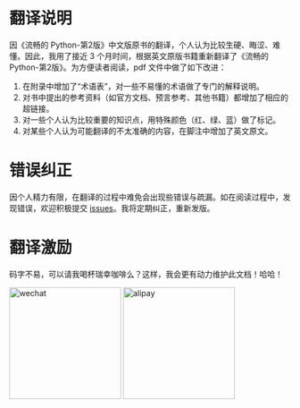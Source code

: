 # 翻译说明

因《流畅的 Python-第2版》中文版原书的翻译，个人认为比较生硬、晦涩、难懂。因此，我用了接近 3 个月时间，根据英文原版书籍重新翻译了《流畅的 Python-第2版》。为方便读者阅读，pdf 文件中做了如下改进：
1. 在附录中增加了“术语表”，对一些不易懂的术语做了专门的解释说明。
2. 对书中提出的参考资料（如官方文档、预言参考、其他书籍）都增加了相应的超链接。
3. 对一些个人认为比较重要的知识点，用特殊颜色（红、绿、蓝）做了标记。
4. 对某些个人认为可能翻译的不太准确的内容，在脚注中增加了英文原文。

# 错误纠正

因个人精力有限，在翻译的过程中难免会出现些错误与疏漏。如在阅读过程中，发现错误，欢迎积极提交 [issues](https://github.com/chenyz1984/FluentPython2ndCN/issues)。我将定期纠正，重新发版。

# 翻译激励

码字不易，可以请我喝杯瑞幸咖啡么？这样，我会更有动力维护此文档！哈哈！

<img src="https://github.com/user-attachments/assets/b165bae3-d311-4042-b81d-2e58074d7279" alt="wechat" width="200" height="200" />
<img src="https://github.com/user-attachments/assets/ddaafb6d-efeb-4a72-8ae3-8d560bac2b1e" alt="alipay" width="200" height="200" />
